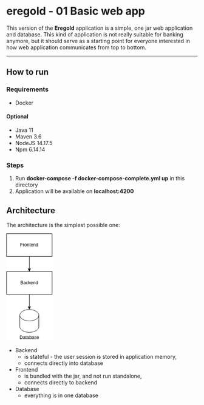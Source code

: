 # eregold - 01 Basic web app

This version of the **Eregold** application is a simple, one jar web application and database.
This kind of application is not really suitable for banking anymore, but it should serve as a starting point for
everyone interested in how web application communicates from top to bottom.

---
## How to run
### Requirements
- Docker
#### Optional
- Java 11
- Maven 3.6
- NodeJS 14.17.5
- Npm 6.14.14

### Steps
1. Run **docker-compose -f docker-compose-complete.yml up** in this directory
2. Application will be available on **localhost:4200**

## Architecture

The architecture is the simplest possible one:

![Diagram](./assets/diagram.png)

- Backend 
  - is stateful - the user session is stored in application memory,
  - connects directly into database
- Frontend
  - is bundled with the jar, and not run standalone,
  - connects directly to backend
- Database
  - everything is in one database 